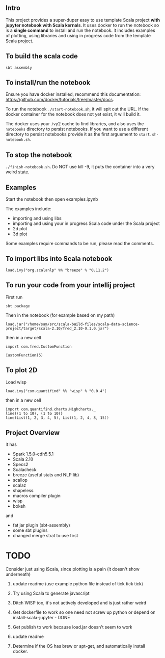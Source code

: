 ## Intro

This project provides a super-duper easy to use template Scala project **with jupyter notebook with Scala kernals**.  It uses docker to run the notebook so is a **single command** to install and run the notebook.  It includes examples of plotting, using libraries and using in progress code from the template Scala project.

## To build the scala code

`sbt assembly`

## To install/run the notebook

Ensure you have docker installed, recommend this documentation: https://github.com/docker/tutorials/tree/master/docs. 

To run the notebook `./start-notebook.sh`, it will spit out the URL.  If the docker container for the notebook does not yet exist, it will build it.

The docker uses your .ivy2 cache to find libraries, and also uses the `notebooks` directory to persist notebooks.  If you want to use a different directory to persist notebooks provide it as the first arguement to `start.sh-notebook.sh`.

## To stop the notebook

`./finish-notebook.sh`. Do NOT use kill -9, it puts the container into a very weird state.

## Examples

Start the notebook then open examples.ipynb

The examples include:

 - importing and using libs
 - importing and using your in progress Scala code under the Scala project
 - 2d plot
 - 3d plot

Some examples require commands to be run, please read the comments.




## To import libs into Scala notebook

```
load.ivy("org.scalanlp" %% "breeze" % "0.11.2")
```

## To run your code from your intellij project

First run

```
sbt package
```

Then in the notebook (for example based on my path)

```
load.jar("/home/sam/src/scala-build-files/scala-data-science-project/target/scala-2.10/fred_2.10-0.1.0.jar")
```

then in a new cell

```
import com.fred.CustomFunction

CustomFunction(5)

```

## To plot 2D

Load wisp

```
load.ivy("com.quantifind" %% "wisp" % "0.0.4")
```

then in a new cell

```
import com.quantifind.charts.Highcharts._
line((1 to 10), (1 to 10))
line(List(1, 2, 3, 4, 5), List(1, 2, 4, 8, 15))
```

## Project Overview

It has

 - Spark 1.5.0-cdh5.5.1
 - Scala 2.10 
 - Specs2
 - Scalacheck
 - breeze (useful stats and NLP lib)
 - scallop
 - scalaz
 - shapeless
 - macros compiler plugin
 - wisp
 - bokeh

and

 - fat jar plugin (sbt-assembly)
 - some sbt plugins
 - changed merge strat to use first

# TODO

Consider just using iScala, since plotting is a pain (it doesn't show underneath)


1. update readme (use example python file instead of tick tick tick)
2. Try using Scala to generate javascript

3. Ditch WISP too, it's not actively developed and is just rather weird

3. Get dockerfile to work so one need not screw up python or depend on install-scala-jupyter - DONE
4. Get publish to work because load.jar doesn't seem to work
5. update readme

7. Determine if the OS has brew or apt-get, and automatically install docker.
